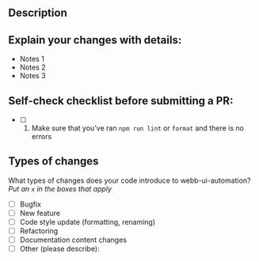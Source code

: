 ## Description
<Test spec title>

## Explain your changes with details:
- Notes 1 
- Notes 2
- Notes 3

## Self-check checklist before submitting a PR:
- [ ] 1. Make sure that you've ran `npm run lint` or `format` and there is no errors

## Types of changes

What types of changes does your code introduce to webb-ui-automation?
_Put an `x` in the boxes that apply_

- [ ] Bugfix
- [ ] New feature
- [ ] Code style update (formatting, renaming)
- [ ] Refactoring
- [ ] Documentation content changes
- [ ] Other (please describe):
